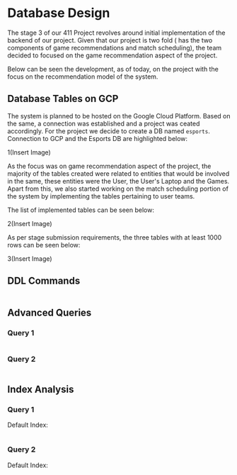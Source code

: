 # Database Design

The stage 3 of our 411 Project revolves around initial implementation of the backend of our project. Given that our project is two fold ( has the two components of game recommendations and match scheduling), the team decided to focused on the game recommendation aspect of the project.

Below can be seen the development, as of today, on the project with the focus on the recommendation model of the system.

## Database Tables on GCP

The system is planned to be hosted on the Google Cloud Platform.
Based on the same, a connection was established and a project was ceated accordingly. For the project we decide to create a DB named `esports`.
Connection to GCP and the Esports DB are highlighted below:


1(Insert Image)


As the focus was on game recommendation aspect of the project, the majority of the tables created were related to entities that would be involved in the same, these entities were the User, the User's Laptop and the Games.
Apart from this, we also started working on the match scheduling portion of the system by implementing the tables pertaining to user teams.

The list of implemented tables can be seen below:


2(Insert Image)



As per stage submission requirements, the three tables with at least 1000 rows can be seen below:


3(Insert Image)


## DDL Commands

```sql

```

## Advanced Queries

### Query 1

```sql

```


### Query 2

```sql

```



## Index Analysis

### Query 1

Default Index:


```sql

```

### Query 2

Default Index:


```sql

```
